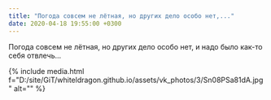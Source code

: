 ```yaml
---
title: "Погода совсем не лётная, но других дело особо нет,..."
date: 2020-04-18 19:55:00 +0300
---
```


Погода совсем не лётная, но других дело особо нет, и надо было как-то себя отвлечь...

{% include media.html f="D:/site/GiT/whiteldragon.github.io/assets/vk_photos/3/Sn08PSa81dA.jpg" alt="" %}

